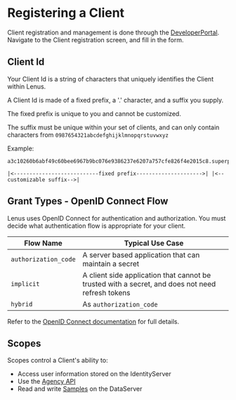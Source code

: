 # Registering a Client

Client registration and management is done through the [DeveloperPortal](environment.md). Navigate to the Client registration screen, and fill in the form.

## Client Id

Your Client Id is a string of characters that uniquely identifies the Client within Lenus.

A Client Id is made of a fixed prefix, a '.' character, and a suffix you supply. 

The fixed prefix is unique to you and cannot be customized.

The suffix must be unique within your set of clients, and can only contain characters from `0987654321abcdefghijklmnopqrstuvwxyz`

Example:

```
a3c10260b6abf49c60bee6967b9bc076e9386237e6207a757cfe826f4e2015c8.superpedometer

|<---------------------------fixed prefix--------------------->| |<--customizable suffix-->|
```




## Grant Types - OpenID Connect Flow

Lenus uses OpenID Connect for authentication and authorization. You must decide what authentication flow is appropriate for your client.

| Flow Name            | Typical Use Case |
|----------------------|-------------|
| `authorization_code` | A server based application that can maintain a secret |
| `implicit`           | A client side application that cannot be trusted with a secret, and does not need refresh tokens |
| `hybrid`             | As `authorization_code` |


Refer to the [OpenID Connect documentation](https://openid.net/connect/) for full details.


## Scopes

Scopes control a Client's ability to:

* Access user information stored on the IdentityServer
* Use the [Agency API](api/agency/index.md)
* Read and write [Samples](api/dataserver/index.md) on the DataServer






